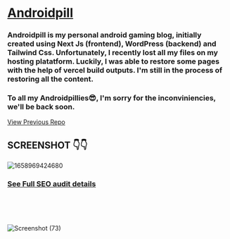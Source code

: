 # [Androidpill](https://androidpill.com)

### Androidpill is my personal android gaming blog, initially created using Next Js (frontend), WordPress (backend) and Tailwind Css. Unfortunately, I recently lost all my files on my hosting platatform. Luckily, I was able to restore some pages with the help of vercel build outputs. I'm still in the process of restoring all the content. 

### To all my Androidpillies😎, I'm sorry for the inconviniencies, we'll be back soon.

 [View Previous Repo](https://github.com/chinnaji/androidpill-wordpress/tree/f2d79a4db46f1a987f325f4d7fcb588f39326de6)

## SCREENSHOT 👇👇  
![1658969424680](https://user-images.githubusercontent.com/67190735/181396986-61fb722b-b515-47d7-ad98-28c6aa88fb59.png)
### [See Full SEO audit details](https://web.dev/measure/?gclid=Cj0KCQjwxIOXBhCrARIsAL1QFCYeQ0mJkZMQAwE5u8GWBsk21lJ5tOHo73Gz46sidpMWZqH-Akvqgb8aApyZEALw_wcB&url=https%3A%2F%2Fwww.androidpill.com%2F)


 <br>
 <br>
 <br>
 
![Screenshot (73)](https://user-images.githubusercontent.com/67190735/181394165-9762c645-036b-458b-84a9-d1e5274faa19.png)


